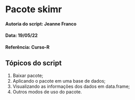 # Pacote skimr

#### Autoria do script: Jeanne Franco
#### Data: 19/05/22 
#### Referência: Curso-R

## Tópicos do script

1. Baixar pacote;
2. Aplicando o pacote em uma base de dados;
3. Visualizando as informações dos dados em data.frame;
4. Outros modos de uso do pacote.
